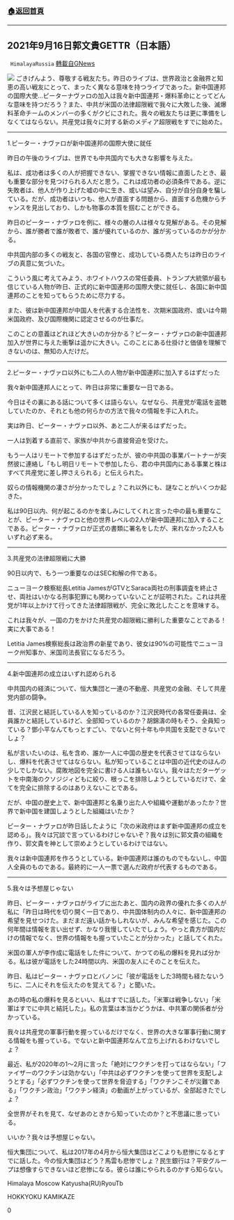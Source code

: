 ###  [:house:返回首頁](https://github.com/ourhimalayas/txt)
---


## 2021年9月16日郭文貴GETTR（日本語）
` HimalayaRussia` [轉載自GNews](https://gnews.org/1537449/)

![](https://assets.gnews.org/wp-content/uploads/2021/09/image-198.png)
ごきげんよう、尊敬する戦友たち。昨日のライブは、世界政治と金融界と知恵の高い戦友にとって、まったく異なる意味を持つライブであった。新中国連邦の国際大使…ピーターナヴァロの加入は我々新中国連邦・爆料革命にとってどんな意味を持つだろう？また、中共が米国の法律超限戦で我々に大敗した後、滅爆料革命チームのメンバーの多くがクビにされた。我々の戦友たちは更に準備をしなくてはならない。共産党は我々に対する新のメディア超限戦をすでに始めた。

* * *

1.ピーター・ナヴァロが新中国連邦の国際大使に就任

昨日の午後のライブは、世界でも中共国内でも大きな影響を与えた。

私は、成功者は多くの人が把握できない、掌握できない情報に直面したとき、最も重要な部分を見つけられる人だと思う。これは成功者の必須条件である。逆に失敗者は、他人が作り上げた嘘の中に生き、或いは望み、自分が自分自身を騙している。だが、成功者はいつも、他人が直面する問題から、直面する危機からチャンスを見出しており、しかも物事の本質を掴むことができる。

昨日のピーター・ナヴァロを例に、様々の層の人は様々な見解がある。その見解から、誰が勝者で誰が敗者で、誰が優れているのか、誰が劣っているのかが分かる。

中共国内部の多くの戦友と、各国の官僚と、成功している商人たちは昨日のライブの真意に気づいた。

こういう風に考えてみよう、ホワイトハウスの常任委員、トランプ大統領が最も信じている人物が昨日、正式的に新中国連邦の国際大使に就任し、各国に新中国連邦のことを知ってもらうために尽力する。

また、彼は新中国連邦が中国人を代表する合法性を、次期米国政府、或いは今期米国政府、及び国際機関に認定させるのが仕事だ。

このことの意義はどれほど大きいのか分かる？ピーター・ナヴァロの新中国連邦加入が世界に与えた衝撃は遥かに大きい。このことにある仕掛けと価値を理解できないのは、無知の人だけだ。

* * *

2.ピーター・ナヴァロ以外にも二人の人物が新中国連邦に加入するはずだった

我々新中国連邦人にとって、昨日は非常に重要な一日である。

今日はその裏にある話について多くは語らない。なぜなら、共産党が電話を盗聴していたのか、それとも他の何らかの方法で我々の情報を手に入れた。

実は昨日、ピーター・ナヴァロ以外、あと二人が来るはずだった。

一人は到着する直前で、家族が中共から直接脅迫を受けた。

もう一人はリモートで参加するはずだったが、彼の中共国の事業パートナーが突然彼に連絡し「もし明日リモートで参加したら、君の中共国内にある事業と株はすべて共産党に差し押さえられる」と伝えられた。

奴らの情報機関の凄さが分かったでしょ？これ以外にも、謎なことがいくつか起きた。

私は90日以内、何が起こるのかを楽しみにしてくれと言った中の最も重要なことが、ピーター・ナヴァロと他の世界レベルの2人が新中国連邦に加入することである。ピーター・ナヴァロが正式の書類に署名をしたが、来れなかった2人もいずれ必ず来る。

* * *

3.共産党の法律超限戦に大勝

90日以内で、もう一つ重要なのはSEC和解の件である。

ニューヨーク検察総長Letitia JamesがGTVとSaraca両社の刑事調査を終止させ、両社はいかなる刑事犯罪にも関わっていないことが証明された。これは共産党が1年以上かけて行ってきた法律超限戦が、完全に敗北したことを意味する。

これは我々が、一国の力をかけた共産党の超限戦に勝利した重要なことである！実に大事である！

Letitia James検察総長は政治界の新星であり、彼女は90%の可能性でニューヨーク州知事か、米国司法長官になるだろう。

* * *

4.新中国連邦の成立はいずれ認められる

中共国内の経済について、恒大集団と一連の不動産、共産党の金融、そして共産党内部の闘争。

昔、江沢民と結託している人を知っているのか？江沢民時代の各常任委員は、全員誰かと結託しているけど、全部知っているのか？胡錦濤の時もそう、全員知っている？鄧小平なんてもっとすごい、でないと何十年も中共国を支配できないでしょ？

私が言いたいのは、私を含め、誰か一人に中国の歴史を代表させてはならないし、爆料を代表させてはならない。私が知っていることは中国の近代史のほんの少しでしかない。腐敗地図を完全に書ける人は誰もいない。我々はただターゲットを中南海のクソジジィどもに絞り、根っこを排除しようとしているだけで、全てを完全に排除するのはありえないことである。

だが、中国の歴史上で、新中国連邦と名乗り出た人や組織や運動があったか？世界で新中国を建国しようとした組織はいたか？

ピーター・ナヴァロが昨日話したように「次の米政府はまず新中国連邦の成立を認める」。我々は冗談で言っているわけじゃないぞ？我々は別に郭文貴の組織を作り、郭文貴を神として崇めようとしているわけではない。

我々は新中国連邦を作ろうとしている。新中国連邦は誰のものでもないし、中国人全員のものである。最終的に一人一票で選んだ政府が代表するものである。

* * *

5.我々は予想屋じゃない

昨日、ピーター・ナヴァロがライブに出たあと、国内の政界の優れた多くの人が私に「昨日は時代を切り開く一日であり、中共国体制内の人々に、新中国連邦の希望を見せつけた。まだまだ遠い話かもしれないが、みんな希望を感じた。この何年間は情報を言い出せず、かなり我慢していたでしょう。やっと貴方が国内だけの情報でなく、世界の情報をも握っていたことが分かった」と話してくれた。

米国の軍人が李作成に電話をした件について、かつての私の爆料を見れば分かる。私は彼が電話をした24時間以内、米国の友人にそのことを伝えた。

昨日、私はピーター・ナヴァロとバノンに「彼が電話をした3時間も経たないうちに、二人にそれを伝えたのを覚えてる？」と聞いた。

あの時の私の爆料を見るといい、私はすでに話した。「米軍は戦争しない」「米軍はすでに中共と結託した」。私の言葉は本当かどうかは、中共軍の関係者が分かっている。

我々は共産党の軍事行動を握っているだけでなく、世界の大きな軍事行動に関する情報をも握っている。でないと新中国連邦なんて立ち上げれるわけないでしょ？

最近、私が2020年の1～2月に言った「絶対にワクチンを打ってはならない」「ファイザーのワクチンは効かない」「中共は必ずワクチンを使って世界を支配しようとする」「必ずワクチンを使って世界を脅迫する」「ワクチンこそが災難である」「ワクチン政治」「ワクチン経済」の動画が上がっているが、全部起きたでしょ？

全世界がそれを見て、なぜあのときから知っていたのか？と不思議に思っている。

いいか？我々は予想屋じゃない。

恒大集団について、私は2017年の4月から恒大集団はどこよりも悲惨になるとすでに話した。今の恒大集団はどう？馬雲も悲惨でしょ？民生銀行は？平安グループは想像すらできないほど悲惨になる。彼らは誰にやられるのかすら知らない。

Himalaya Moscow Katyusha(RU)RyouTb

HOKKYOKU KAMIKAZE

0
